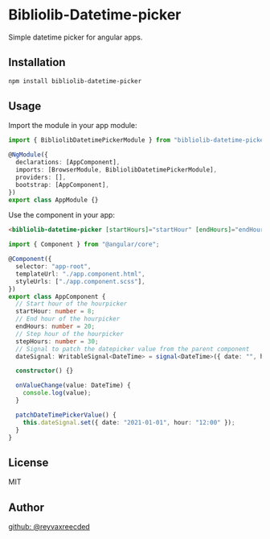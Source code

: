 # Bibliolib-Datetime-picker

Simple datetime picker for angular apps.

## Installation

```bash
npm install bibliolib-datetime-picker
```

## Usage

Import the module in your app module:

```typescript
import { BibliolibDatetimePickerModule } from "bibliolib-datetime-picker";

@NgModule({
  declarations: [AppComponent],
  imports: [BrowserModule, BibliolibDatetimePickerModule],
  providers: [],
  bootstrap: [AppComponent],
})
export class AppModule {}
```

Use the component in your app:

```html
<bibliolib-datetime-picker [startHours]="startHour" [endHours]="endHours" [stepHours]="stepHours" [currentDate]="dateSignal" (dateChange)="onValueChange($event)" />
```

```typescript
import { Component } from "@angular/core";

@Component({
  selector: "app-root",
  templateUrl: "./app.component.html",
  styleUrls: ["./app.component.scss"],
})
export class AppComponent {
  // Start hour of the hourpicker
  startHour: number = 8;
  // End hour of the hourpicker
  endHours: number = 20;
  // Step hour of the hourpicker
  stepHours: number = 30;
  // Signal to patch the datepicker value from the parent component
  dateSignal: WritableSignal<DateTime> = signal<DateTime>({ date: "", hour: "" });

  constructor() {}

  onValueChange(value: DateTime) {
    console.log(value);
  }

  patchDateTimePickerValue() {
    this.dateSignal.set({ date: "2021-01-01", hour: "12:00" });
  }
}
```

## License

MIT

## Author

[github: @reyvaxreecded](https://github.com/reyvaxreecded)
